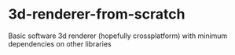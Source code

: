 # 3d-renderer-from-scratch
Basic software 3d renderer (hopefully crossplatform) with minimum dependencies on other libraries
